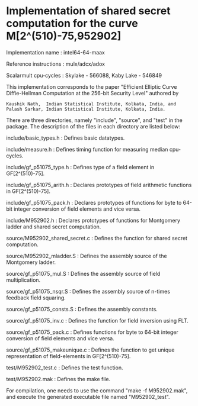 # Implementation of shared secret computation for the curve M[2^(510)-75,952902]

Implementation name		: 	intel64-64-maax

Reference instructions	: 	mulx/adcx/adox

Scalarmult cpu-cycles	: 	Skylake - 566088, Kaby Lake - 546849

This implementation corresponds to the paper "Efficient Elliptic Curve Diffie-Hellman Computation at the 256-bit Security Level" authored by

    Kaushik Nath,  Indian Statistical Institute, Kolkata, India, and   
    Palash Sarkar, Indian Statistical Institute, Kolkata, India.

There are three directories, namely "include", "source", and "test" in the package. 
The description of the files in each directory are listed below:

include/basic_types.h  		    :  Defines basic datatypes.

include/measure.h   		    :  Defines timing function for measuring median cpu-cycles.

include/gf_p51075_type.h    	:  Defines type of a field element in GF[2^(510)-75].

include/gf_p51075_arith.h    	:  Declares prototypes of field arithmetic functions in GF[2^(510)-75].

include/gf_p51075_pack.h    	:  Declares prototypes of functions for byte to 64-bit integer conversion of field elements and vice versa.

include/M952902.h    		    :  Declares prototypes of functions for Montgomery ladder and shared secret computation.

source/M952902_shared_secret.c	:  Defines the function for shared secret computation.

source/M952902_mladder.S		:  Defines the assembly source of the Montgomery ladder.

source/gf_p51075_mul.S		    :  Defines the assembly source of field multiplication.

source/gf_p51075_nsqr.S		    :  Defines the assembly source of n-times feedback field squaring.

source/gf_p51075_consts.S	    :  Defines the assembly constants.

source/gf_p51075_inv.c		    :  Defines the function for field inversion using FLT.

source/gf_p51075_pack.c		    :  Defines functions for byte to 64-bit integer conversion of field elements and vice versa.

source/gf_p51075_makeunique.c	:  Defines the function to get unique representation of field-elements in GF[2^(510)-75].

test/M952902_test.c		        :  Defines the test function.

test/M952902.mak		        :  Defines the make file.
    
For compilation, one needs to use the command "make -f M952902.mak", and execute the generated executable file named "M952902_test".
